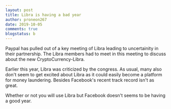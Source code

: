 ```yaml
---
layout: post
title: Libra is having a bad year
author: proneon267
date: 2019-10-05
comments: true
blogstatus: b
---
```

Paypal has pulled out of a key meeting of Libra leading to uncertainity in their partnership. The Libra members had to meet 
in this meeting to discuss about the new CryptoCurrency-Libra.

Earlier this year, Libra was criticized by the congress. As usual, many also don't seem to get excited about Libra as it could
easily become a platform for money laundering. Besides Facebook's recent track record isn't as great.

Whether or not you will use Libra but Facebook doesn't seems to be having a good year.

